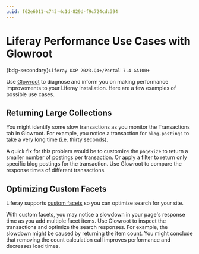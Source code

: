 ```yaml
---
uuid: f62e6011-c743-4c1d-829d-f9c724cdc394
---
```


# Liferay Performance Use Cases with Glowroot

{bdg-secondary}`Liferay DXP 2023.Q4+/Portal 7.4 GA100+`

Use [Glowroot](https://glowroot.org/) to diagnose and inform you on making performance improvements to your Liferay installation. Here are a few examples of possible use cases.

## Returning Large Collections

You might identify some slow transactions as you monitor the Transactions tab in Glowroot. For example, you notice a transaction for `blog-postings` to take a very long time (i.e. thirty seconds).

A quick fix for this problem would be to customize the `pageSize` to return a smaller number of postings per transaction. Or apply a filter to return only specific blog postings for the transaction. Use Glowroot to compare the response times of different transactions.

## Optimizing Custom Facets

Liferay supports [custom facets](../../using-search/search-pages-and-widgets/search-facets/custom-facet.md) so you can optimize search for your site.

With custom facets, you may notice a slowdown in your page's response time as you add multiple facet items. Use Glowroot to inspect the transactions and optimize the search responses. For example, the slowdown might be caused by returning the item count. You might conclude that removing the count calculation call improves performance and decreases load times.
